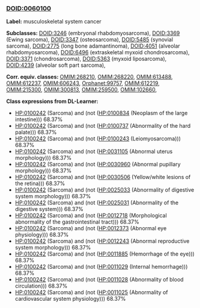 
### [DOID:0060100](http://purl.obolibrary.org/obo/DOID_0060100)
**Label:** musculoskeletal system cancer

**Subclasses:** [DOID:3246](http://purl.obolibrary.org/obo/DOID_3246) (embryonal rhabdomyosarcoma), [DOID:3369](http://purl.obolibrary.org/obo/DOID_3369) (Ewing sarcoma), [DOID:3347](http://purl.obolibrary.org/obo/DOID_3347) (osteosarcoma), [DOID:5485](http://purl.obolibrary.org/obo/DOID_5485) (synovial sarcoma), [DOID:2775](http://purl.obolibrary.org/obo/DOID_2775) (long bone adamantinoma), [DOID:4051](http://purl.obolibrary.org/obo/DOID_4051) (alveolar rhabdomyosarcoma), [DOID:6496](http://purl.obolibrary.org/obo/DOID_6496) (extraskeletal myxoid chondrosarcoma), [DOID:3371](http://purl.obolibrary.org/obo/DOID_3371) (chondrosarcoma), [DOID:5363](http://purl.obolibrary.org/obo/DOID_5363) (myxoid liposarcoma), [DOID:4239](http://purl.obolibrary.org/obo/DOID_4239) (alveolar soft part sarcoma), 

**Corr. equiv. classes:** [OMIM:268210](http://purl.obolibrary.org/obo/OMIM_268210), [OMIM:268220](http://purl.obolibrary.org/obo/OMIM_268220), [OMIM:613488](http://purl.obolibrary.org/obo/OMIM_613488), [OMIM:612237](http://purl.obolibrary.org/obo/OMIM_612237), [OMIM:606243](http://purl.obolibrary.org/obo/OMIM_606243), [Orphanet:99757](http://www.orpha.net/ORDO/Orphanet_99757), [OMIM:612219](http://purl.obolibrary.org/obo/OMIM_612219), [OMIM:215300](http://purl.obolibrary.org/obo/OMIM_215300), [OMIM:300813](http://purl.obolibrary.org/obo/OMIM_300813), [OMIM:259500](http://purl.obolibrary.org/obo/OMIM_259500), [OMIM:102660](http://purl.obolibrary.org/obo/OMIM_102660), 

**Class expressions from DL-Learner:**

- [HP:0100242](http://purl.obolibrary.org/obo/HP_0100242) (Sarcoma) and (not ([HP:0100834](http://purl.obolibrary.org/obo/HP_0100834) (Neoplasm of the large intestine))) 68.37%
- [HP:0100242](http://purl.obolibrary.org/obo/HP_0100242) (Sarcoma) and (not ([HP:0100737](http://purl.obolibrary.org/obo/HP_0100737) (Abnormality of the hard palate))) 68.37%
- [HP:0100242](http://purl.obolibrary.org/obo/HP_0100242) (Sarcoma) and (not ([HP:0100243](http://purl.obolibrary.org/obo/HP_0100243) (Leiomyosarcoma))) 68.37%
- [HP:0100242](http://purl.obolibrary.org/obo/HP_0100242) (Sarcoma) and (not ([HP:0031105](http://purl.obolibrary.org/obo/HP_0031105) (Abnormal uterus morphology))) 68.37%
- [HP:0100242](http://purl.obolibrary.org/obo/HP_0100242) (Sarcoma) and (not ([HP:0030960](http://purl.obolibrary.org/obo/HP_0030960) (Abnormal pupillary morphology))) 68.37%
- [HP:0100242](http://purl.obolibrary.org/obo/HP_0100242) (Sarcoma) and (not ([HP:0030506](http://purl.obolibrary.org/obo/HP_0030506) (Yellow/white lesions of the retina))) 68.37%
- [HP:0100242](http://purl.obolibrary.org/obo/HP_0100242) (Sarcoma) and (not ([HP:0025033](http://purl.obolibrary.org/obo/HP_0025033) (Abnormality of digestive system morphology))) 68.37%
- [HP:0100242](http://purl.obolibrary.org/obo/HP_0100242) (Sarcoma) and (not ([HP:0025031](http://purl.obolibrary.org/obo/HP_0025031) (Abnormality of the digestive system))) 68.37%
- [HP:0100242](http://purl.obolibrary.org/obo/HP_0100242) (Sarcoma) and (not ([HP:0012718](http://purl.obolibrary.org/obo/HP_0012718) (Morphological abnormality of the gastrointestinal tract))) 68.37%
- [HP:0100242](http://purl.obolibrary.org/obo/HP_0100242) (Sarcoma) and (not ([HP:0012373](http://purl.obolibrary.org/obo/HP_0012373) (Abnormal eye physiology))) 68.37%
- [HP:0100242](http://purl.obolibrary.org/obo/HP_0100242) (Sarcoma) and (not ([HP:0012243](http://purl.obolibrary.org/obo/HP_0012243) (Abnormal reproductive system morphology))) 68.37%
- [HP:0100242](http://purl.obolibrary.org/obo/HP_0100242) (Sarcoma) and (not ([HP:0011885](http://purl.obolibrary.org/obo/HP_0011885) (Hemorrhage of the eye))) 68.37%
- [HP:0100242](http://purl.obolibrary.org/obo/HP_0100242) (Sarcoma) and (not ([HP:0011029](http://purl.obolibrary.org/obo/HP_0011029) (Internal hemorrhage))) 68.37%
- [HP:0100242](http://purl.obolibrary.org/obo/HP_0100242) (Sarcoma) and (not ([HP:0011028](http://purl.obolibrary.org/obo/HP_0011028) (Abnormality of blood circulation))) 68.37%
- [HP:0100242](http://purl.obolibrary.org/obo/HP_0100242) (Sarcoma) and (not ([HP:0011025](http://purl.obolibrary.org/obo/HP_0011025) (Abnormality of cardiovascular system physiology))) 68.37%


